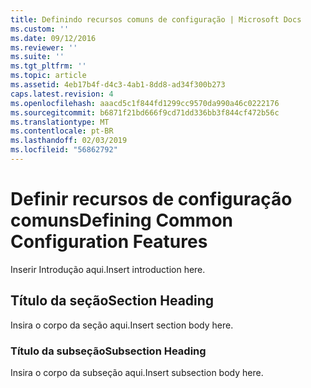 ```yaml
---
title: Definindo recursos comuns de configuração | Microsoft Docs
ms.custom: ''
ms.date: 09/12/2016
ms.reviewer: ''
ms.suite: ''
ms.tgt_pltfrm: ''
ms.topic: article
ms.assetid: 4eb17b4f-d4c3-4ab1-8dd8-ad34f300b273
caps.latest.revision: 4
ms.openlocfilehash: aaacd5c1f844fd1299cc9570da990a46c0222176
ms.sourcegitcommit: b6871f21bd666f9cd71dd336bb3f844cf472b56c
ms.translationtype: MT
ms.contentlocale: pt-BR
ms.lasthandoff: 02/03/2019
ms.locfileid: "56862792"
---
```

# <a name="defining-common-configuration-features"></a><span data-ttu-id="69a1a-102">Definir recursos de configuração comuns</span><span class="sxs-lookup"><span data-stu-id="69a1a-102">Defining Common Configuration Features</span></span>

<span data-ttu-id="69a1a-103">Inserir Introdução aqui.</span><span class="sxs-lookup"><span data-stu-id="69a1a-103">Insert introduction here.</span></span>

## <a name="section-heading"></a><span data-ttu-id="69a1a-104">Título da seção</span><span class="sxs-lookup"><span data-stu-id="69a1a-104">Section Heading</span></span>

<span data-ttu-id="69a1a-105">Insira o corpo da seção aqui.</span><span class="sxs-lookup"><span data-stu-id="69a1a-105">Insert section body here.</span></span>

### <a name="subsection-heading"></a><span data-ttu-id="69a1a-106">Título da subseção</span><span class="sxs-lookup"><span data-stu-id="69a1a-106">Subsection Heading</span></span>

<span data-ttu-id="69a1a-107">Insira o corpo da subseção aqui.</span><span class="sxs-lookup"><span data-stu-id="69a1a-107">Insert subsection body here.</span></span>
